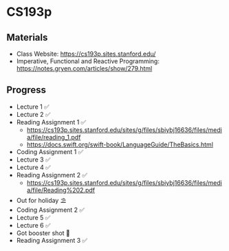 # CS193p

## Materials

- Class Website: https://cs193p.sites.stanford.edu/
- Imperative, Functional and Reactive Programming: https://notes.gryen.com/articles/show/279.html

## Progress

- Lecture 1 ✅
- Lecture 2 ✅
- Reading Assignment 1 ✅
	- https://cs193p.sites.stanford.edu/sites/g/files/sbiybj16636/files/media/file/reading_1.pdf
	- https://docs.swift.org/swift-book/LanguageGuide/TheBasics.html
- Coding Assignment 1 ✅
- Lecture 3 ✅
- Lecture 4 ✅
- Reading Assignment 2 ✅
	- https://cs193p.sites.stanford.edu/sites/g/files/sbiybj16636/files/media/file/Reading%202.pdf
- Out for holiday ⛱️
- Coding Assignment 2 ✅
- Lecture 5 ✅
- Lecture 6 ✅
- Got booster shot 💉
- Reading Assignment 3 ✅

